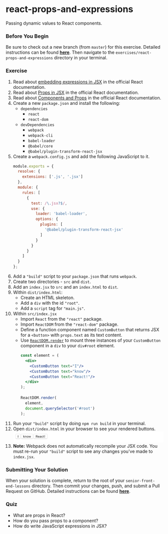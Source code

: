 # react-props-and-expressions

Passing dynamic values to React components.

### Before You Begin

Be sure to check out a new branch (from `master`) for this exercise. Detailed instructions can be found [**here**](../../guides/before-each-exercise.md). Then navigate to the `exercises/react-props-and-expressions` directory in your terminal.

### Exercise

1. Read about [embedding expressions in JSX](https://reactjs.org/docs/introducing-jsx.html#embedding-expressions-in-jsx) in the official React documentation.
2. Read about [Props in JSX](https://reactjs.org/docs/jsx-in-depth.html#props-in-jsx) in the official React documentation.
3. Read about [Components and Props](https://reactjs.org/docs/components-and-props.html) in the official React documentation.
4. Create a new `package.json` and install the following:
    - `dependencies`
      - `react`
      - `react-dom`
    - `devDependencies`
      - `webpack`
      - `webpack-cli`
      - `babel-loader`
      - `@babel/core`
      - `@babel/plugin-transform-react-jsx`
5. Create a `webpack.config.js` and add the following JavaScript to it.
    ```js
    module.exports = {
      resolve: {
        extensions: ['.js', '.jsx']
      },
      module: {
        rules: [
          {
            test: /\.jsx?$/,
            use: {
              loader: 'babel-loader',
              options: {
                plugins: [
                  '@babel/plugin-transform-react-jsx'
                ]
              }
            }
          }
        ]
      }
    };
    ```
6. Add a `"build"` script to your `package.json` that runs `webpack`.
7. Create two directories - `src` and `dist`.
8. Add an `index.jsx` to `src` and an `index.html` to `dist`.
9. Within `dist/index.html`:
    - Create an HTML skeleton.
    - Add a `div` with the id `"root"`.
    - Add a `script` tag for `"main.js"`.
10. Within `src/index.jsx`
    - Import `React` from the `"react"` package.
    - Import `ReactDOM` from the `"react-dom"` package.
    - Define a function component named `CustomButton` that returns JSX for a `<button>` with `props.text` as its text content.
    - Use [`ReactDOM.render`](https://reactjs.org/docs/react-dom.html#render) to mount three instances of your `CustomButton` component in a `div` to your `div#root` element.
      ```jsx
      const element = (
        <div>
          <CustomButton text="I"/>
          <CustomButton text="know"/>
          <CustomButton text="React!"/>
        </div>
      );

      ReactDOM.render(
        element,
        document.querySelector('#root')
      );
      ```
11. Run your `"build"` script by doing `npm run build` in your terminal.
12. Open `dist/index.html` in your browser to see your rendered buttons.
    ![Props and Expressions](react-props-and-expressions-solution.png)
13. **Note:** Webpack does not automatically recompile your JSX code. You must re-run your `"build"` script to see any changes you've made to `index.jsx`.


### Submitting Your Solution

When your solution is complete, return to the root of your `senior-front-end-lessons` directory. Then commit your changes, push, and submit a Pull Request on GitHub. Detailed instructions can be found [**here**](../../guides/after-each-exercise.md).

### Quiz

- What are props in React?
- How do you pass props to a component?
- How do write JavaScript expressions in JSX?
